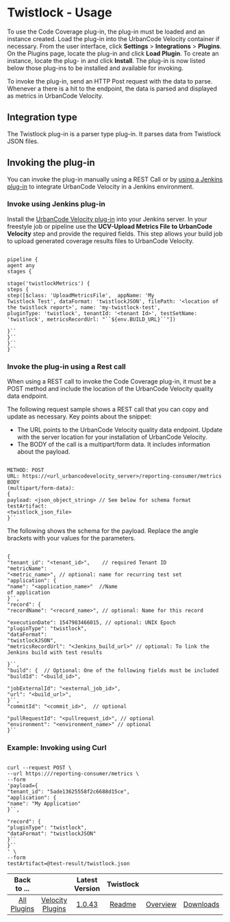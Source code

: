 
# Twistlock - Usage

To use the Code Coverage plug-in, the plug-in must be loaded and an instance created. Load the plug-in
into the UrbanCode Velocity container if necessary. From the user interface, click **Settings** > ****Integrations**** >
**Plugins**. On the Plugins page, locate the plug-in and click **Load Plugin**. To create an instance, locate the plug-
in and click **Install**. The plug-in is now listed below those plug-ins to be installed and available for invoking.


To invoke the plug-in, send an HTTP Post request with the data to parse. Whenever a there is a hit to the endpoint, the
data is parsed and displayed as metrics in UrbanCode Velocity.

## Integration type

The Twistlock plug-in is a parser type plug-in. It parses data from Twistlock JSON files.

## Invoking the plug-in

You can invoke the plug-in manually using a REST Call or by [using a Jenkins plug-in](#invokejenkins) to integrate
UrbanCode Velocity in a Jenkins environment.

### Invoke using Jenkins plug-in

Install the [UrbanCode Velocity plug-in](https://plugins.jenkins.io/urbancode-velocity) into your Jenkins server. In your freestyle job or pipeline use
the **UCV-Upload Metrics File to UrbanCode Velocity** step and provide the required fields. This step allows your build
job to upload generated coverage results files to UrbanCode Velocity.


```

pipeline {
agent any
stages {

stage('twistlockMetrics') {
steps {
step([$class: 'UploadMetricsFile',  appName: 'My
Twistlock Test', dataFormat: 'twistlockJSON', filePath: '<location of the twistlock report>', name: 'my-twistlock-test',
pluginType: 'twistlock', tenantId: '<tenant Id>', testSetName: 'twistlock', metricsRecordUrl: "``${env.BUILD_URL}``"])

}``
}``
}``
}``

```

### Invoke the plug-in using a Rest call

When using a REST call to invoke the Code Coverage plug-in, it must be a POST method and include the location of the UrbanCode Velocity quality
data endpoint.

The following request sample shows a REST call that you can copy and update as necessary. Key points
about the snippet:

* The URL points to the UrbanCode Velocity quality data endpoint. Update with the server location for your installation of UrbanCode Velocity.
* The BODY of the call is a multipart/form data. It includes information about the payload.


```

METHOD: POST
URL: https://<url_urbancodevelocity_server>/reporting-consumer/metrics
BODY
(multipart/form-data):
{
payload: <json_object_string> // See below for schema format
testArtifact:
<twistlock_json_file>
}``

```


The following shows the schema for the payload. Replace the angle brackets with
your values for the parameters.


```

{
"tenant_id": "<tenant_id>",    // required Tenant ID
"metricName":
"<metric_name>", // optional: name for recurring test set
"application": {
"name": "<application_name>"  //Name
of application
}``,
"record": {
"recordName": "<record_name>", // optional: Name for this record

"executionDate": 1547983466015, // optional: UNIX Epoch
"pluginType": "twistlock",
"dataFormat":
"twistlockJSON",
"metricsRecordUrl": "<Jenkins_build_url>" // optional: To link the Jenkins build with test results

}``,
"build": {  // Optional: One of the following fields must be included
"buildId": "<build_id>",

"jobExternalId": "<external_job_id>",
"url": "<build_url>",
}``,
"commitId": "<commit_id>",  // optional

"pullRequestId": "<pullrequest_id>", // optional
"environment": "<environment_name>" // optional
}``

```

### Example: Invoking using Curl


```

curl --request POST \
--url https:///reporting-consumer/metrics \
--form
'payload={
"tenant_id": "5ade13625558f2c6688d15ce",
"application": {
"name": "My Application"
}``,

"record": {
"pluginType": "twistlock",
"dataFormat": "twistlockJSON"
}``
}``
' \
--form
testArtifact=@test-result/twistlock.json

```



|Back to ...||Latest Version|Twistlock |||
| :---: | :---: | :---: | :---: | :---: | :---: |
|[All Plugins](../../index.md)|[Velocity Plugins](../README.md)|[1.0.43](https://raw.githubusercontent.com/UrbanCode/IBM-UCV-PLUGINS/main/files/ucv-ext-twistlock/ucv-ext-twistlock-1.0.43.tar.zip)|[Readme](README.md)|[Overview](overview.md)|[Downloads](downloads.md)|
